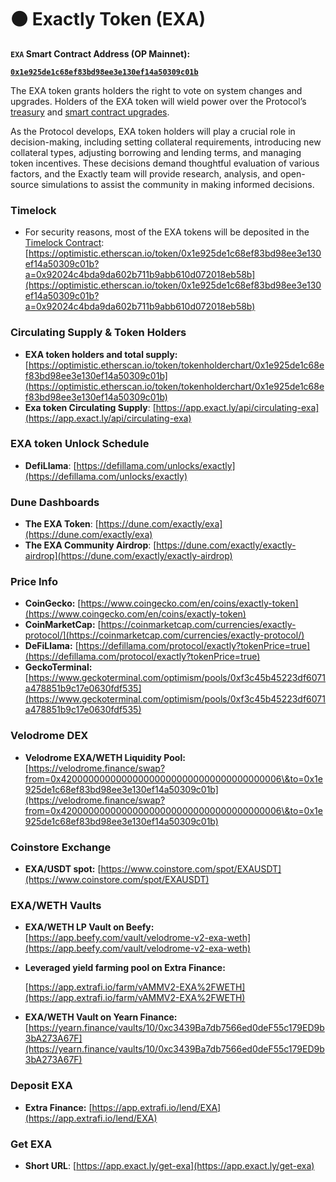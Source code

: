 # ⚫ Exactly Token (EXA)

**`EXA` Smart Contract Address (OP Mainnet):**&#x20;

[**`0x1e925de1c68ef83bd98ee3e130ef14a50309c01b`**](https://optimistic.etherscan.io/token/0x1e925de1c68ef83bd98ee3e130ef14a50309c01b)

The EXA token grants holders the right to vote on system changes and upgrades. Holders of the EXA token will wield power over the Protocol’s [treasury](https://docs.exact.ly/guides/parameters#b.-treasury-fee) and [smart contract upgrades](https://docs.exact.ly/security/access-control).

As the Protocol develops, EXA token holders will play a crucial role in decision-making, including setting collateral requirements, introducing new collateral types, adjusting borrowing and lending terms, and managing token incentives. These decisions demand thoughtful evaluation of various factors, and the Exactly team will provide research, analysis, and open-source simulations to assist the community in making informed decisions.

### **Timelock**&#x20;

* For security reasons, most of the EXA tokens will be deposited in the [Timelock Contract](https://optimistic.etherscan.io/address/0x92024C4bDa9DA602b711B9AbB610d072018eb58b):\
  [https://optimistic.etherscan.io/token/0x1e925de1c68ef83bd98ee3e130ef14a50309c01b?a=0x92024c4bda9da602b711b9abb610d072018eb58b](https://optimistic.etherscan.io/token/0x1e925de1c68ef83bd98ee3e130ef14a50309c01b?a=0x92024c4bda9da602b711b9abb610d072018eb58b)

### Circulating Supply & Token Holders

* **EXA token holders and total supply:** [https://optimistic.etherscan.io/token/tokenholderchart/0x1e925de1c68ef83bd98ee3e130ef14a50309c01b](https://optimistic.etherscan.io/token/tokenholderchart/0x1e925de1c68ef83bd98ee3e130ef14a50309c01b)
* **Exa token Circulating Supply**: [https://app.exact.ly/api/circulating-exa](https://app.exact.ly/api/circulating-exa)

### EXA token Unlock Schedule

* **DefiLlama**: [https://defillama.com/unlocks/exactly](https://defillama.com/unlocks/exactly)

### Dune Dashboards

* **The EXA Token**: [https://dune.com/exactly/exa](https://dune.com/exactly/exa)
* **The EXA Community Airdrop**: [https://dune.com/exactly/exactly-airdrop](https://dune.com/exactly/exactly-airdrop)

### Price Info

* **CoinGecko:** [https://www.coingecko.com/en/coins/exactly-token](https://www.coingecko.com/en/coins/exactly-token)
* **CoinMarketCap:** [https://coinmarketcap.com/currencies/exactly-protocol/](https://coinmarketcap.com/currencies/exactly-protocol/)
* **DeFiLlama:** [https://defillama.com/protocol/exactly?tokenPrice=true](https://defillama.com/protocol/exactly?tokenPrice=true)
* **GeckoTerminal:** [https://www.geckoterminal.com/optimism/pools/0xf3c45b45223df6071a478851b9c17e0630fdf535](https://www.geckoterminal.com/optimism/pools/0xf3c45b45223df6071a478851b9c17e0630fdf535)

### Velodrome DEX

* **Velodrome EXA/WETH Liquidity Pool:** \
  [https://velodrome.finance/swap?from=0x4200000000000000000000000000000000000006\&to=0x1e925de1c68ef83bd98ee3e130ef14a50309c01b](https://velodrome.finance/swap?from=0x4200000000000000000000000000000000000006\&to=0x1e925de1c68ef83bd98ee3e130ef14a50309c01b)

### Coinstore Exchange

* **EXA/USDT spot:** [https://www.coinstore.com/spot/EXAUSDT](https://www.coinstore.com/spot/EXAUSDT)

### EXA/WETH Vaults

* **EXA/WETH LP Vault on Beefy:** \
  [https://app.beefy.com/vault/velodrome-v2-exa-weth](https://app.beefy.com/vault/velodrome-v2-exa-weth)
*   **Leveraged yield farming pool on Extra Finance:**&#x20;

    [https://app.extrafi.io/farm/vAMMV2-EXA%2FWETH](https://app.extrafi.io/farm/vAMMV2-EXA%2FWETH)
* **EXA/WETH Vault on Yearn Finance:** [https://yearn.finance/vaults/10/0xc3439Ba7db7566ed0deF55c179ED9b3bA273A67F](https://yearn.finance/vaults/10/0xc3439Ba7db7566ed0deF55c179ED9b3bA273A67F)

### Deposit EXA

* **Extra Finance:** [https://app.extrafi.io/lend/EXA](https://app.extrafi.io/lend/EXA)

### Get EXA

* **Short URL**: [https://app.exact.ly/get-exa](https://app.exact.ly/get-exa)

